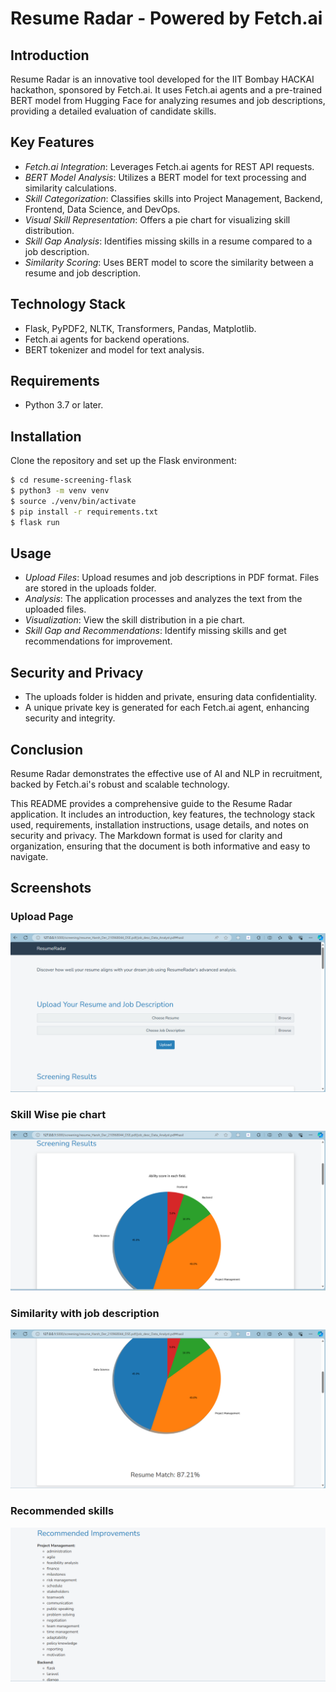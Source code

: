 # Resume Radar - Powered by Fetch.ai

## Introduction
Resume Radar is an innovative tool developed for the IIT Bombay HACKAI hackathon, sponsored by Fetch.ai. It uses Fetch.ai agents and a pre-trained BERT model from Hugging Face for analyzing resumes and job descriptions, providing a detailed evaluation of candidate skills.

## Key Features
- *Fetch.ai Integration*: Leverages Fetch.ai agents for REST API requests.
- *BERT Model Analysis*: Utilizes a BERT model for text processing and similarity calculations.
- *Skill Categorization*: Classifies skills into Project Management, Backend, Frontend, Data Science, and DevOps.
- *Visual Skill Representation*: Offers a pie chart for visualizing skill distribution.
- *Skill Gap Analysis*: Identifies missing skills in a resume compared to a job description.
- *Similarity Scoring*: Uses BERT model to score the similarity between a resume and job description.

## Technology Stack
- Flask, PyPDF2, NLTK, Transformers, Pandas, Matplotlib.
- Fetch.ai agents for backend operations.
- BERT tokenizer and model for text analysis.

## Requirements
- Python 3.7 or later.

## Installation
Clone the repository and set up the Flask environment:
```bash
$ cd resume-screening-flask
$ python3 -m venv venv
$ source ./venv/bin/activate
$ pip install -r requirements.txt
$ flask run
```

## Usage
- *Upload Files*: Upload resumes and job descriptions in PDF format. Files are stored in the uploads folder.
- *Analysis*: The application processes and analyzes the text from the uploaded files.
- *Visualization*: View the skill distribution in a pie chart.
- *Skill Gap and Recommendations*: Identify missing skills and get recommendations for improvement.

## Security and Privacy
- The uploads folder is hidden and private, ensuring data confidentiality.
- A unique private key is generated for each Fetch.ai agent, enhancing security and integrity.

## Conclusion
Resume Radar demonstrates the effective use of AI and NLP in recruitment, backed by Fetch.ai's robust and scalable technology.

This README provides a comprehensive guide to the Resume Radar application. It includes an introduction, key features, the technology stack used, requirements, installation instructions, usage details, and notes on security and privacy. The Markdown format is used for clarity and organization, ensuring that the document is both informative and easy to navigate.

## Screenshots

### Upload Page
![Output 1](/static/img/output_6.png)

### Skill Wise pie chart
![Output 2](/static/img/output_7.png)

### Similarity with job description
![Output 3](/static/img/output_9.png)

### Recommended skills
![Output 3](/static/img/output_8.png)
